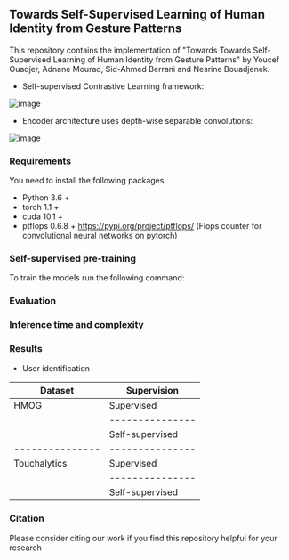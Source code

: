 ## Towards Self-Supervised Learning of Human Identity from Gesture Patterns

This repository contains the implementation of "Towards Towards Self-Supervised Learning of Human Identity from Gesture Patterns" by Youcef Ouadjer, Adnane Mourad, Sid-Ahmed Berrani and Nesrine Bouadjenek.
- Self-supervised Contrastive Learning framework:

![image](https://github.com/youcefvision/paper_reop/blob/main/media/contrastive_learning.PNG)

- Encoder architecture uses depth-wise separable convolutions:

![image](https://github.com/youcefvision/paper_reop/blob/main/media/architecture.PNG)

### Requirements
You need to install the following packages
- Python 3.6 +
- torch 1.1 +
- cuda 10.1 +
- ptflops 0.6.8 + https://pypi.org/project/ptflops/ (Flops counter for convolutional neural networks on pytorch)
### Self-supervised pre-training
To train the models run the following command:

### Evaluation 

### Inference time and complexity

### Results
- User identification

| Dataset       | Supervision   |
| ------------- | ------------- |
|      HMOG     |   Supervised  |
|               |---------------|
|               |Self-supervised|
|---------------|---------------|
| Touchalytics  | Supervised    |
|               |---------------|  
|               |Self-supervised|


### Citation
Please consider citing our work if you find this repository helpful for your research
